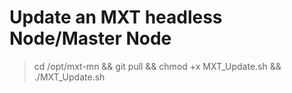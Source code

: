 # Update an MXT headless Node/Master Node

>cd /opt/mxt-mn && git pull && chmod +x MXT_Update.sh && ./MXT_Update.sh
